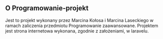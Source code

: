 ## O Programowanie-projekt

Jest to projekt wykonany przez Marcina Kołosa i Marcina Laseckiego w ramach zaliczenia przedmiotu Programowanie zaawansowane. 
Projektem jest strona internetowa wykonana, zgodnie z założeniami, w laravelu.

